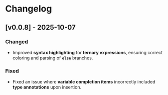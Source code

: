 # Changelog

## [v0.0.8] - 2025-10-07

### Changed

* Improved **syntax highlighting** for **ternary expressions**, ensuring correct coloring and parsing of **`else`** branches.

### Fixed

* Fixed an issue where **variable completion items** incorrectly included **type annotations** upon insertion.

